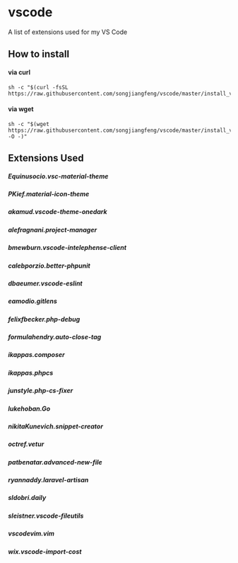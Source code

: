 # vscode
A list of extensions used for  my VS Code
## How to install

#### via curl

```
sh -c "$(curl -fsSL https://raw.githubusercontent.com/songjiangfeng/vscode/master/install_vscode_exts.sh)"
```


#### via wget


 ```
 sh -c "$(wget https://raw.githubusercontent.com/songjiangfeng/vscode/master/install_vscode_exts.sh -O -)"
 ```


## Extensions Used

#####   Equinusocio.vsc-material-theme 
#####   PKief.material-icon-theme <br/>
#####   akamud.vscode-theme-onedark <br/>
#####   alefragnani.project-manager <br/>
#####   bmewburn.vscode-intelephense-client <br/>
#####   calebporzio.better-phpunit <br/>
#####   dbaeumer.vscode-eslint <br/>
#####   eamodio.gitlens <br/>
#####   felixfbecker.php-debug <br/>
#####   formulahendry.auto-close-tag <br/>
#####   ikappas.composer <br/>
#####   ikappas.phpcs <br/> 
#####   junstyle.php-cs-fixer <br/> 
#####   lukehoban.Go <br/>
#####   nikitaKunevich.snippet-creator <br/>
#####   octref.vetur <br/>
#####   patbenatar.advanced-new-file <br/>
#####   ryannaddy.laravel-artisan <br/>
#####   sldobri.daily <br/>
#####   sleistner.vscode-fileutils <br/>
#####   vscodevim.vim <br/> 
#####   wix.vscode-import-cost <br/> 
